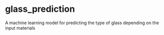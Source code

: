 # glass_prediction

A machine learning model for predicting the type of glass depending on the input materials
